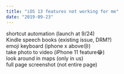 ```yaml
---
title: "iOS 13 features not working for me"
date: "2019-09-23"
---
```


shortcut automation (launch at 9/24)  
Kindle speech books (existing issue, DRM?)  
emoji keyboard (iphone x above😢)  
take photo to video (iPhone 11 feature😂)  
look around in maps (only in us)  
full page screenshot (not entire page)
